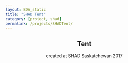 ```yaml
---
layout: BDA_static
title: "SHAD Tent"
category: [project, shad]
permalink: /projects/SHADTent/
---
```

[//]: # (This date is approximate.)
<header><h2>Tent</h2>
<p>created at SHAD Saskatchewan 2017</p></header>